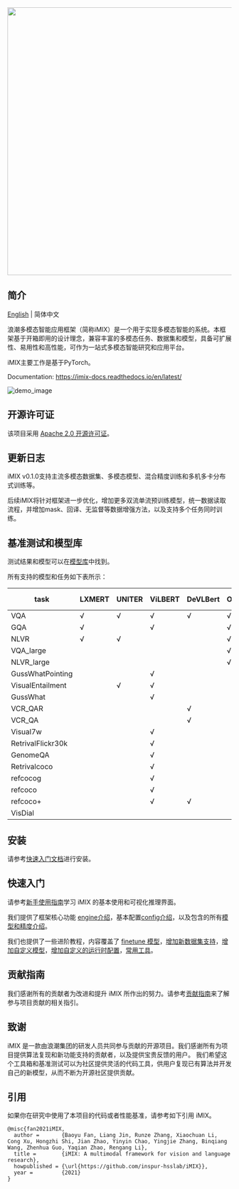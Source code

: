 <div align="center">
  <img src=".\resources\iMIX-LOGO.png" width="600"/>
</div>

## 简介

[English](readme.md) | 简体中文

浪潮多模态智能应用框架（简称iMIX）是一个用于实现多模态智能的系统。本框架基于开箱即用的设计理念，兼容丰富的多模态任务、数据集和模型，具备可扩展性、易用性和高性能，可作为一站式多模态智能研究和应用平台。

iMIX主要工作是基于PyTorch。

Documentation: https://imix-docs.readthedocs.io/en/latest/

![demo_image](resources/0.png)

## 开源许可证

该项目采用 [Apache 2.0 开源许可证](LICENSE)。

## 更新日志

iMIX v0.1.0支持主流多模态数据集、多模态模型、混合精度训练和多机多卡分布式训练等。

后续iMIX将针对框架进一步优化，增加更多双流单流预训练模型，统一数据读取流程，并增加mask、回译、无监督等数据增强方法，以及支持多个任务同时训练。

## 基准测试和模型库

测试结果和模型可以在[模型库](docs/getstart/model_zoo.md)中找到。

所有支持的模型和任务如下表所示：

| task              | LXMERT | UNITER | ViLBERT | DeVLBert | Oscar | VinVL | MCAN | LCGN | HGL  | R2C  | VisDial-BERT |
| ----------------- | ------ | ------ | ------- | -------- | ----- | ----- | ---- | ---- | ---- | ---- | ------------ |
| VQA               | √      | √      | √       | √        | √     | √     | √    |      |      |      |              |
| GQA               | √      |        | √       |          | √     | √     |      | √    |      |      |              |
| NLVR              | √      | √      |         |          | √     | √     |      |      |      |      |              |
| VQA_large         |        |        |         |          | √     |       |      |      |      |      |              |
| NLVR_large        |        |        |         |          | √     | √     |      |      |      |      |              |
| GussWhatPointing  |        |        | √       |          |       |       |      |      |      |      |              |
| VisualEntailment  |        | √      | √       |          |       |       |      |      |      |      |              |
| GussWhat          |        |        | √       |          |       |       |      |      |      |      |              |
| VCR_QAR           |        |        |         | √        |       |       |      |      | √    | √    |              |
| VCR_QA            |        |        |         | √        |       |       |      |      | √    | √    |              |
| Visual7w          |        |        | √       |          |       |       |      |      |      |      |              |
| RetrivalFlickr30k |        |        | √       |          |       |       |      |      |      |      |              |
| GenomeQA          |        |        | √       |          |       |       |      |      |      |      |              |
| Retrivalcoco      |        |        | √       |          |       |       |      |      |      |      |              |
| refcocog          |        |        | √       |          |       |       |      |      |      |      |              |
| refcoco           |        |        | √       |          |       |       |      |      |      |      |              |
| refcoco+          |        |        | √       | √        |       |       |      |      |      |      |              |
| VisDial           |        |        |         |          |       |       |      |      |      |      | √            |

## 安装

请参考[快速入门文档](docs/getstart/get_started.md)进行安装。

## 快速入门

请参考[新手使用指南](docs/Quickrun/1_exist_data_model.md)学习 iMIX 的基本使用和可视化推理界面。

我们提供了框架核心功能 [engine介绍](docs/tutorials/Tutorial-engine.md)，基本配置[config介绍](docs/tutorials/Tutorial1-config.md)，以及包含的所有[模型和精度介绍](docs/getstart/model_zoo.md)。

我们也提供了一些进阶教程，内容覆盖了 [finetune 模型](docs/tutorials/Tutorial6-finetune.md)，[增加新数据集支持](docs/tutorials/Tutorial2-customize_dataset.md)，[增加自定义模型](docs/tutorials/Tutorial3-customize_models.md)，[增加自定义的运行时配置](docs/tutorials/Tutorial4-customize_Schedule_and_Runtime_Settings.md)，[常用工具](docs/log_visualization.md)。

## 贡献指南

我们感谢所有的贡献者为改进和提升 iMIX 所作出的努力。请参考[贡献指南](CONTRIBUTING.md)来了解参与项目贡献的相关指引。

## 致谢

iMIX 是一款由浪潮集团的研发人员共同参与贡献的开源项目。我们感谢所有为项目提供算法复现和新功能支持的贡献者，以及提供宝贵反馈的用户。 我们希望这个工具箱和基准测试可以为社区提供灵活的代码工具，供用户复现已有算法并开发自己的新模型，从而不断为开源社区提供贡献。

## 引用

如果你在研究中使用了本项目的代码或者性能基准，请参考如下引用 iMIX。

```
@misc{fan2021iMIX,
  author =       {Baoyu Fan, Liang Jin, Runze Zhang, Xiaochuan Li, Cong Xu, Hongzhi Shi, Jian Zhao, Yinyin Chao, Yingjie Zhang, Binqiang Wang, Zhenhua Guo, Yaqian Zhao, Rengang Li},
  title =        {iMIX: A multimodal framework for vision and language research},
  howpublished = {\url{https://github.com/inspur-hsslab/iMIX}},
  year =         {2021}
}
```
